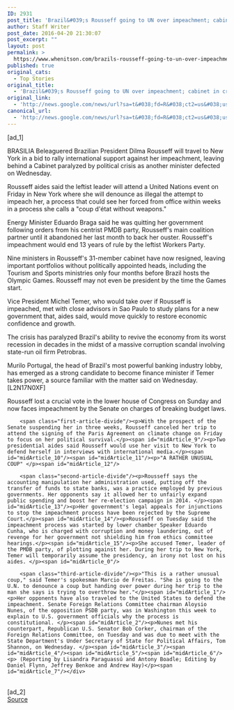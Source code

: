 ```yaml
---
ID: 2931
post_title: 'Brazil&#039;s Rousseff going to UN over impeachment; cabinet in crisis &#8211; Reuters'
author: Staff Writer
post_date: 2016-04-20 21:30:07
post_excerpt: ""
layout: post
permalink: >
  https://www.whenitson.com/brazils-rousseff-going-to-un-over-impeachment-cabinet-in-crisis-reuters/
published: true
original_cats:
  - Top Stories
original_title:
  - 'Brazil&#039;s Rousseff going to UN over impeachment; cabinet in crisis - Reuters'
original_link:
  - 'http://news.google.com/news/url?sa=t&#038;fd=R&#038;ct2=us&#038;usg=AFQjCNF4h9LJu2IPXMyB03UYeckr1HMuQA&#038;clid=c3a7d30bb8a4878e06b80cf16b898331&#038;cid=52779090673050&#038;ei=3fQXV5DFA4WphQGmobP4Bg&#038;url=http://www.reuters.com/article/us-brazil-politics-idUSKCN0XH20L'
canonical_url:
  - 'http://news.google.com/news/url?sa=t&#038;fd=R&#038;ct2=us&#038;usg=AFQjCNF4h9LJu2IPXMyB03UYeckr1HMuQA&#038;clid=c3a7d30bb8a4878e06b80cf16b898331&#038;cid=52779090673050&#038;ei=3fQXV5DFA4WphQGmobP4Bg&#038;url=http://www.reuters.com/article/us-brazil-politics-idUSKCN0XH20L'
---
```

 [ad_1]
<br><div id="articleText">
<span id="midArticle_start"/>

<span id="midArticle_0"/><span class="focusParagraph" readability="5"><p><span class="articleLocation">BRASILIA</span> Beleaguered Brazilian President Dilma Rousseff will travel to New York in a bid to rally international support against her impeachment, leaving behind a Cabinet paralyzed by political crisis as another minister defected on Wednesday. </p></span><span id="midArticle_1"/><p>Rousseff aides said the leftist leader will attend a United Nations event on Friday in New York where she will denounce as illegal the attempt to impeach her, a process that could see her forced from office within weeks in a process she calls a "coup d'état without weapons." </p><span id="midArticle_2"/><p>Energy Minister Eduardo Braga said he was quitting her government following orders from his centrist PMDB party, Rousseff's main coalition partner until it abandoned her last month to back her ouster. Rousseff's impeachment would end 13 years of rule by the leftist Workers Party.</p><span id="midArticle_3"/><p>Nine ministers in Rousseff's 31-member cabinet have now resigned, leaving important portfolios without politically appointed heads, including the Tourism and Sports ministries only four months before Brazil hosts the Olympic Games. Rousseff may not even be president by the time the Games start.    </p><span id="midArticle_4"/><p>Vice President Michel Temer, who would take over if Rousseff is impeached, met with close advisors in Sao Paulo to study plans for a new government that, aides said, would move quickly to restore economic confidence and growth.</p><span id="midArticle_5"/><p>The crisis has paralyzed Brazil's ability to revive the economy from its worst recession in decades in the midst of a massive corruption scandal involving state-run oil firm Petrobras. </p><span id="midArticle_6"/><p>Murilo Portugal, the head of Brazil's most powerful banking industry lobby, has emerged as a strong candidate to become finance minister if Temer takes power, a source familiar with the matter said on Wednesday. [L2N17N0XF]</p><span id="midArticle_7"/><p>Rousseff lost a crucial vote in the lower house of Congress on Sunday and now faces impeachment by the Senate on charges of breaking budget laws. </p><span id="midArticle_8"/>
        
        <span class="first-article-divide"/><p>With the prospect of the Senate suspending her in three weeks, Rousseff canceled her trip to attend the signing of the Paris Agreement on climate change on Friday to focus on her political survival.</p><span id="midArticle_9"/><p>Two presidential aides said Rousseff would use her visit to New York to defend herself in interviews with international media.</p><span id="midArticle_10"/><span id="midArticle_11"/><p>"A RATHER UNUSUAL COUP" </p><span id="midArticle_12"/>
        
        <span class="second-article-divide"/><p>Rousseff says the accounting manipulation her administration used, putting off the transfer of funds to state banks, was a practice employed by previous governments. Her opponents say it allowed her to unfairly expand public spending and boost her re-election campaign in 2014. </p><span id="midArticle_13"/><p>Her government's legal appeals for injunctions to stop the impeachment process have been rejected by the Supreme Court.</p><span id="midArticle_14"/><p>Rousseff on Tuesday said the impeachment process was started by lower chamber Speaker Eduardo Cunha, who is charged with corruption and money laundering, out of revenge for her government not shielding him from ethics committee hearings.</p><span id="midArticle_15"/><p>She accused Temer, leader of the PMDB party, of plotting against her. During her trip to New York, Temer will temporarily assume the presidency, an irony not lost on his aides. </p><span id="midArticle_0"/>
        
        <span class="third-article-divide"/><p>"This is a rather unusual coup," said Temer's spokesman Marcio de Freitas. "She is going to the U.N. to denounce a coup but handing over power during her trip to the man she says is trying to overthrow her."</p><span id="midArticle_1"/><p>Her opponents have also traveled to the United States to defend the impeachment. Senate Foreign Relations Committee chairman Aloysio Nunes, of the opposition PSDB party, was in Washington this week to explain to U.S. government officials why the process is constitutional. </p><span id="midArticle_2"/><p>Nunes met his counterpart, Republican U.S. Senator Bob Corker, chairman of the Foreign Relations Committee, on Tuesday and was due to meet with the State Department's Under Secretary of State for Political Affairs, Tom Shannon, on Wednesday. </p><span id="midArticle_3"/><span id="midArticle_4"/><span id="midArticle_5"/><span id="midArticle_6"/><p> (Reporting by Lisandra Paraguassú and Antony Boadle; Editing by Daniel Flynn, Jeffrey Benkoe and Andrew Hay)</p><span id="midArticle_7"/></div>
<br>[ad_2]
<br><a href="http://news.google.com/news/url?sa=t&#038;fd=R&#038;ct2=us&#038;usg=AFQjCNF4h9LJu2IPXMyB03UYeckr1HMuQA&#038;clid=c3a7d30bb8a4878e06b80cf16b898331&#038;cid=52779090673050&#038;ei=3fQXV5DFA4WphQGmobP4Bg&#038;url=http://www.reuters.com/article/us-brazil-politics-idUSKCN0XH20L">Source </a>